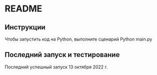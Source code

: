 # README

## Инструкции

Чтобы запустить код на Python, выполните сценарий Python main.py

## Последний запуск и тестирование

Последний успешный запуск 13 октября 2022 г.
